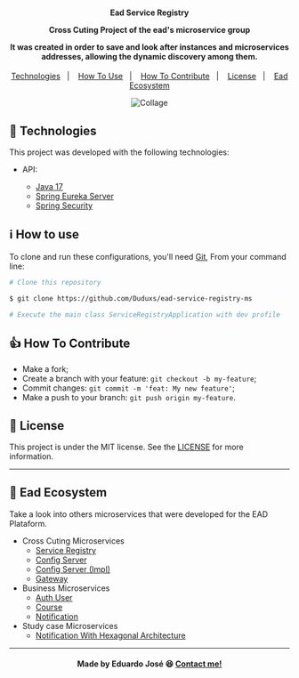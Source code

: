 <h4 align="center">
  <p>Ead Service Registry</p>
  
  <p>Cross Cuting Project of the ead's microservice group</p>
  
  <p>It was created in order to save and look after instances and microservices addresses, allowing the dynamic discovery among them.</p>
  
</h4>

<p align="center">
  <a href="#rocket-technologies">Technologies</a>&nbsp;&nbsp;&nbsp;|&nbsp;&nbsp;&nbsp;
  <a href="#information_source-how-to-use">How To Use</a>&nbsp;&nbsp;&nbsp;|&nbsp;&nbsp;&nbsp;
  <a href="#thumbsup-how-to-contribute">How To Contribute</a>&nbsp;&nbsp;&nbsp;|&nbsp;&nbsp;&nbsp;
  <a href="#memo-license">License</a>&nbsp;&nbsp;&nbsp;|&nbsp;&nbsp;&nbsp;
  <a href="#handshake-ead-ecosystem">Ead Ecosystem</a>
</p>

<p align="center">
<img alt="Collage" src="https://ik.imagekit.io/27ewoxssse/service-registry_YyFeoviOZ.png?ik-sdk-version=javascript-1.4.3&updatedAt=1651485467205"> 
</p>

## :rocket: Technologies

This project was developed with the following technologies:

- API:

  - [Java 17](https://www.oracle.com/java/technologies/javase/jdk17-archive-downloads.html)
  - [Spring Eureka Server](https://cloud.spring.io/spring-cloud-netflix/multi/multi_spring-cloud-eureka-server.html)
  - [Spring Security](https://spring.io/projects/spring-security)

## :information_source: How to use
To clone and run these configurations, you'll need [Git](https://git-scm.com), From your command line:

```bash
# Clone this repository

$ git clone https://github.com/Duduxs/ead-service-registry-ms

# Execute the main class ServiceRegistryApplication with dev profile

```

## :thumbsup: How To Contribute

-  Make a fork;
-  Create a branch with your feature: `git checkout -b my-feature`;
-  Commit changes: `git commit -m 'feat: My new feature'`;
-  Make a push to your branch: `git push origin my-feature`.

## :memo: License
This project is under the MIT license. See the [LICENSE](https://github.com/Duduxs/ead-service-registry-ms/blob/main/LICENSE) for more information.


---

## :handshake: Ead Ecosystem
Take a look into others microservices that were developed for the EAD Plataform.
 
 - Cross Cuting Microservices
    - <a href="https://github.com/Duduxs/ead-service-registry-ms">Service Registry</a>
    - <a href="https://github.com/Duduxs/ead-config-server-repo-ms">Config Server</a>
    - <a href="https://github.com/Duduxs/ead-config-server-ms">Config Server (Impl)</a>
    - <a href="https://github.com/Duduxs/ead-api-gateway-ms">Gateway</a>
- Business Microservices
    - <a href="https://github.com/Duduxs/ead-authuser-ms">Auth User</a>
    - <a href="https://github.com/Duduxs/ead-course-ms">Course</a>
    - <a href="https://github.com/Duduxs/ead-notification-ms">Notification</a>
- Study case Microservices
    - <a href="https://github.com/Duduxs/ead-notification-hex-ms">Notification With Hexagonal Architecture</a>
    
---

<h4 align="center">
    Made by Eduardo José 😆 <a href="https://www.linkedin.com/in/eduarddojose/" target="_blank">Contact me!</a>
</h4>
